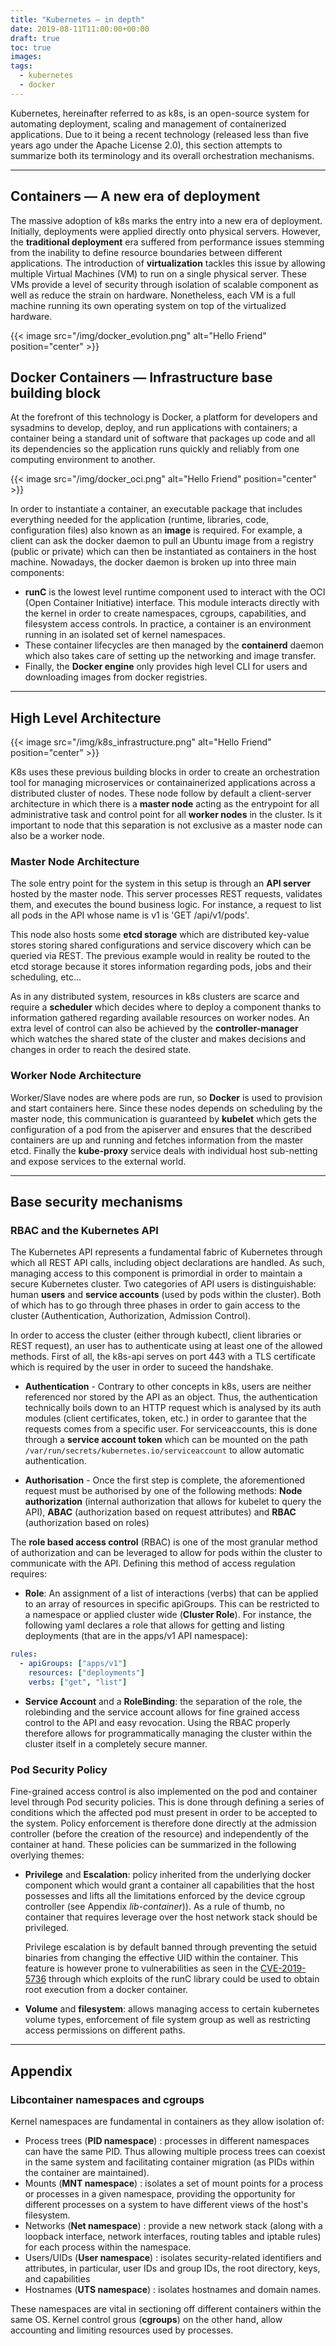 ```yaml
---
title: "Kubernetes — in depth"
date: 2019-08-11T11:00:00+00:00
draft: true
toc: true
images:
tags:
  - kubernetes
  - docker
---
```


Kubernetes, hereinafter referred to as k8s, is an open-source system for automating deployment, scaling and management of containerized applications. Due to it being a recent technology (released less than five years ago under the Apache License 2.0), this section attempts to summarize both its terminology and its overall orchestration mechanisms. 

---
## Containers — A new era of deployment

The massive adoption of k8s marks the entry into a new era of deployment. Initially, deployments were applied directly onto physical servers. However, the **traditional deployment** era suffered from performance issues stemming from the inability to define resource boundaries between different applications. The introduction of **virtualization** tackles this issue by allowing multiple Virtual Machines (VM) to run on a single physical server. These VMs provide a level of security through isolation of scalable component as well as reduce the strain on hardware. Nonetheless, each VM is a full machine running its own operating system on top of the virtualized hardware. 

{{< image src="/img/docker_evolution.png" alt="Hello Friend" position="center" >}}

## Docker Containers — Infrastructure base building block

At the forefront of this technology is Docker, a platform for developers and sysadmins to develop, deploy, and run applications with containers; a container being a standard unit of software that packages up code and all its dependencies so the application runs quickly and reliably from one computing environment to another.

{{< image src="/img/docker_oci.png" alt="Hello Friend" position="center" >}}

In order to instantiate a container, an executable package that includes everything needed for the application (runtime, libraries, code, configuration files) also known as an **image** is required. For example, a client can ask the docker daemon to pull an Ubuntu image from a registry (public or private) which can then be instantiated as containers in the host machine. Nowadays, the docker daemon is broken up into three main components:

- **runC** is the lowest level runtime component used to interact with the OCI (Open Container Initiative) interface. This module interacts directly with the kernel in order to create namespaces, cgroups, capabilities, and filesystem access controls. In practice, a container is an environment running in an isolated set of kernel namespaces.
- These container lifecycles are then managed by the **containerd** daemon which also takes care of setting up the networking and image transfer.   
- Finally, the **Docker engine** only provides high level CLI for users and downloading images from docker registries. 

---

## High Level Architecture

{{< image src="/img/k8s_infrastructure.png" alt="Hello Friend" position="center" >}}

K8s uses these previous building blocks in order to create an orchestration tool for managing microservices or containainerized applications across a distributed cluster of nodes. These node follow by default a client-server architecture in which there is a **master node** acting as the entrypoint for all administrative task and control point for all **worker nodes** in the cluster. Is it important to node that this separation is not exclusive as a master node can also be a worker node. 

### Master Node Architecture

The sole entry point for the system in this setup is through an **API server** hosted by the master node. This server processes REST requests, validates them, and executes the bound business logic. For instance, a request to list all pods in the API whose name is v1 is 'GET /api/v1/pods'. 

This node also hosts some **etcd storage** which are distributed key-value stores storing shared configurations and service discovery which can be queried via REST. The previous example would in reality be routed to the etcd storage because it stores information regarding pods, jobs and their scheduling, etc...

As in any distributed system, resources in k8s clusters are scarce and require a **scheduler** which decides where to deploy a component thanks to information gathered regarding available resources on worker nodes. An extra level of control can also be achieved by the **controller-manager** which watches the shared state of the cluster and makes decisions and changes in order to reach the desired state. 

### Worker Node Architecture

Worker/Slave nodes are where pods are run, so **Docker** is used to provision and start containers here. Since these nodes depends on scheduling by the master node, this communication is guaranteed by **kubelet** which gets the configuration of a pod from the apiserver and ensures that the described containers are up and running and fetches information from the master etcd. Finally the **kube-proxy** service deals with individual host sub-netting and expose services to the external world. 

---
## Base security mechanisms
### RBAC and the Kubernetes API

The Kubernetes API represents a fundamental fabric of Kubernetes through which all REST API calls, including object declarations are handled. As such, managing access to this component is primordial in order to maintain a secure Kubernetes cluster. Two categories of API users is distinguishable: human **users** and **service accounts** (used by pods within the cluster). Both of which has to go through three phases in order to gain access to the cluster (Authentication, Authorization, Admission Control).

In order to access the cluster (either through kubectl, client libraries or REST request), an user has to authenticate using at least one of the allowed methods. First of all, the k8s-api serves on port 443 with a TLS certificate which is required by the user in order to suceed the handshake. 

- **Authentication** - Contrary to other concepts in k8s, users are neither referenced nor stored by the API as an object. Thus, the authentication technically boils down to an HTTP request which is analysed by its auth modules (client certificates, token, etc.) in order to garantee that the requests comes from a specific user. For serviceaccounts, this is done through a **service account token** which can be mounted on the path `/var/run/secrets/kubernetes.io/serviceaccount` to allow automatic authentication.
    
- **Authorisation** - Once the first step is complete, the aforementioned request must be authorised by one of the following methods: **Node authorization** (internal authorization that allows for kubelet to query the API), **ABAC**  (authorization based on request attributes) and **RBAC** (authorization based on roles)

The **role based access control** (RBAC) is one of the most granular method of authorization and can be leveraged to allow for pods within the cluster to communicate with the API. Defining this method of access regulation requires: 

- **Role**: An assignment of a list of interactions (verbs) that can be applied to an array of resources in specific apiGroups. This can be restricted to a namespace or applied cluster wide (**Cluster Role**). For instance, the following yaml declares a role that allows for getting and listing deployments (that are in the apps/v1 API namespace): 
```yaml
rules:
  - apiGroups: ["apps/v1"]
    resources: ["deployments"]
    verbs: ["get", "list"]
```      
- **Service Account** and a **RoleBinding**: the separation of the role, the rolebinding and the service account allows for fine grained access control to the API and easy revocation. Using the RBAC properly therefore allows for programmatically managing the cluster within the cluster itself in a completely secure manner.


### Pod Security Policy

Fine-grained access control is also implemented on the pod and container level through Pod security policies. This is done through defining a series of conditions which the affected pod must present in order to be accepted to the system. Policy enforcement is therefore done directly at the admission controller (before the creation of the resource) and independently of the container at hand. These policies can be summarized in the following overlying themes:


- **Privilege** and **Escalation**: policy inherited from the underlying docker component which would grant a container all capabilities that the host possesses and lifts all the limitations enforced by the device cgroup controller (see Appendix *lib-container*)). As a rule of thumb, no container that requires leverage over the host network stack should be privileged.
  
  Privilege escalation is by default banned through preventing the setuid binaries from changing the effective UID within the container. This feature is however prone to vulnerabilities as seen in the [CVE-2019-5736](https://nvd.nist.gov/vuln/detail/CVE-2019-5736") through which exploits of the runC library could be used to obtain root execution from a docker container.
    
- **Volume** and **filesystem**: allows managing access to certain kubernetes volume types, enforcement of file system group as well as restricting access permissions on different paths.

---
## Appendix

### Libcontainer namespaces and cgroups
Kernel namespaces are fundamental in containers as they allow isolation of:
- Process trees (**PID namespace**) : processes in different namespaces can have the same PID. Thus allowing multiple process trees can coexist in the same system and facilitating container migration (as PIDs within the container are maintained).
- Mounts (**MNT namespace**) : isolates a set of mount points for a process or processes in a given namespace, providing the opportunity for different processes on a system to have different views of the host's filesystem.
- Networks (**Net namespace**) : provide a new network stack (along with a loopback interface, network interfaces, routing tables and iptable rules) for each process within the namespace. 
- Users/UIDs (**User namespace**) : isolates security-related identifiers and attributes, in particular, user IDs and group IDs, the root directory, keys, and capabilities
- Hostnames (**UTS namespace**) : isolates hostnames and domain names.

These namespaces are vital in sectioning off different containers within the same OS. Kernel control grous (**cgroups**) on the other hand, allow accounting and limiting resources used by processes.
